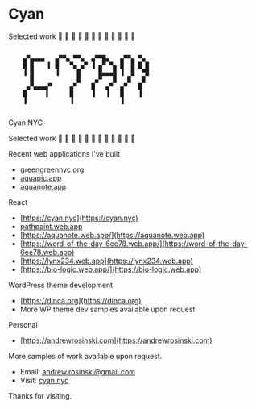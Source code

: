 # Cyan
Selected work 🪸 🫧 🫧 🫧 🫧 🫧 🫧 🫧 🫧 🫧 🫧 🫧
```

    ▄▀▄▄▄▄   ▄▀▀▄ ▀▀▄  ▄▀▀█▄   ▄▀▀▄ ▀▄ 
    █ █    ▌ █   ▀▄ ▄▀ ▐ ▄▀ ▀▄ █  █ █ █ 
    ▐ █      ▐     █     █▄▄▄█ ▐  █  ▀█ 
      █            █    ▄▀   █   █   █  
     ▄▀▄▄▄▄▀     ▄▀    █   ▄▀  ▄▀   █   
    █     ▐      █     ▐   ▐   █    ▐   
    ▐            ▐             ▐        
      
```
Cyan NYC

Selected work 🪸 🫧 🫧 🫧 🫧 🫧 🫧 🫧 🫧 🫧 🫧 🫧

Recent web applications I've built
* [greengreennyc.org](https://greengreennyc.org)
* [aquapic.app](https://aquapic.app)
* [aquanote.app](https://aquanote.app)

React
* [https://cyan.nyc](https://cyan.nyc)
* [pathpaint.web.app](https://pathpaint.web.app)
* [https://aquanote.web.app/](https://aquanote.web.app)
* [https://word-of-the-day-6ee78.web.app/](https://word-of-the-day-6ee78.web.app)
* [https://lynx234.web.app](https://lynx234.web.app)
* [https://bio-logic.web.app/](https://bio-logic.web.app)

WordPress theme development
* [https://dinca.org](https://dinca.org)
*  More WP theme dev samples available upon request

Personal
* [https://andrewrosinski.com](https://andrewrosinski.com)

More samples of work available upon request.

* Email: [andrew.rosinski@gmail.com](mailto:andrew.rosinski@gmail.com)
* Visit: [cyan.nyc](https://cyan.nyc)

Thanks for visiting.
